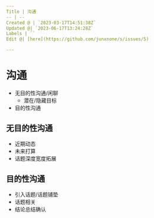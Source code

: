 ```yaml
---
Title | 沟通
-- | --
Created @ | `2023-03-17T14:51:38Z`
Updated @| `2023-06-17T13:24:28Z`
Labels | ``
Edit @| [here](https://github.com/junxnone/s/issues/5)

---
```

# 沟通

- 无目的性沟通/闲聊
  - 潜在/隐藏目标
- 目的性沟通

## 无目的性沟通
- 近期动态
- 未来打算
- 话题深度宽度拓展


## 目的性沟通
- 引入话题/话题铺垫
- 话题相关
- 结论总结确认

